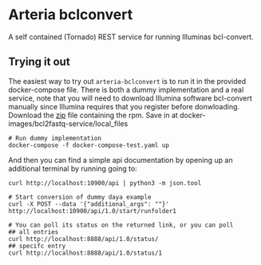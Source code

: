 Arteria bclconvert
=================

A self contained (Tornado) REST service for running Illuminas bcl-convert.

Trying it out
-------------
The easiest way to try out `arteria-bclconvert` is to run it in the provided docker-compose file. There is both a dummy implementation and a real service, note that you will need to download Illumina software bcl-convert manually since Illumina requires that you register before donwloading. Download the [zip](https://webdata.illumina.com/downloads/software/bcl-convert/bcl-convert-4.0.3-2.el7.x86_64.rpm) file containing the rpm. Save in at docker-images/bcl2fastq-service/local_files

    # Run dummy implementation
    docker-compose -f docker-compose-test.yaml up

And then you can find a simple api documentation by opening up an additional terminal by running going to:

    curl http://localhost:10900/api | python3 -m json.tool

    # Start conversion of dummy daya example
    curl -X POST --data '{"additional_args": ""}' http://localhost:10900/api/1.0/start/runfolder1

    # You can poll its status on the returned link, or you can poll
    ## all entries
    curl http://localhost:8888/api/1.0/status/
    ## specifc entry
    curl http://localhost:8888/api/1.0/status/1
